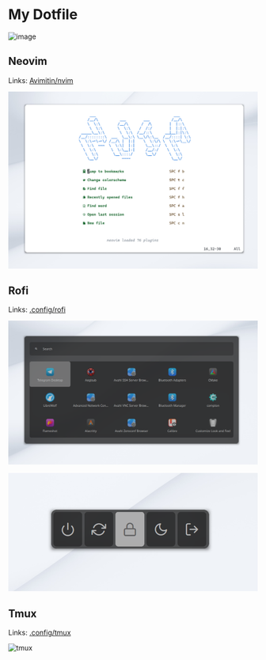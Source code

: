 # My Dotfile

![image](./images/screenshot.png)

## Neovim

Links: [Avimitin/nvim](https://github.com/Avimitin/nvim)

![neovim-image](./images/neovim.png)

## Rofi

Links: [.config/rofi](./rofi)

![drun-menu](./images/rofi-drun.png)

![power-menu](./images/powermenu.png)

## Tmux

Links: [.config/tmux](https://github.com/Avimitin/tmux)

![tmux](./tmux/screenshot.png)
